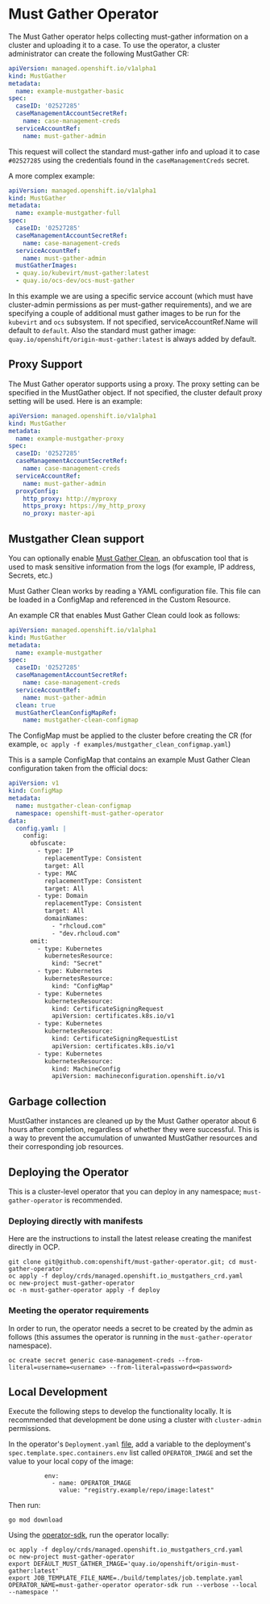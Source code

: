 # Must Gather Operator

The Must Gather operator helps collecting must-gather information on a cluster and uploading it to a case.
To use the operator, a cluster administrator can create the following MustGather CR:

```yaml
apiVersion: managed.openshift.io/v1alpha1
kind: MustGather
metadata:
  name: example-mustgather-basic
spec:
  caseID: '02527285'
  caseManagementAccountSecretRef:
    name: case-management-creds
  serviceAccountRef:
    name: must-gather-admin
```

This request will collect the standard must-gather info and upload it to case `#02527285` using the credentials found in the `caseManagementCreds` secret.

A more complex example:

```yaml
apiVersion: managed.openshift.io/v1alpha1
kind: MustGather
metadata:
  name: example-mustgather-full
spec:
  caseID: '02527285'
  caseManagementAccountSecretRef:
    name: case-management-creds
  serviceAccountRef:
    name: must-gather-admin
  mustGatherImages:
  - quay.io/kubevirt/must-gather:latest
  - quay.io/ocs-dev/ocs-must-gather
```

In this example we are using a specific service account (which must have cluster-admin permissions as per must-gather requirements), and we are specifying a couple of additional must gather images to be run for the `kubevirt` and `ocs` subsystem. If not specified, serviceAccountRef.Name will default to `default`. Also the standard must gather image: `quay.io/openshift/origin-must-gather:latest` is always added by default.

## Proxy Support

The Must Gather operator supports using a proxy. The proxy setting can be specified in the MustGather object. If not specified, the cluster default proxy setting will be used. Here is an example:

```yaml
apiVersion: managed.openshift.io/v1alpha1
kind: MustGather
metadata:
  name: example-mustgather-proxy
spec:
  caseID: '02527285'
  caseManagementAccountSecretRef:
    name: case-management-creds
  serviceAccountRef:
    name: must-gather-admin
  proxyConfig:
    http_proxy: http://myproxy
    https_proxy: https://my_http_proxy
    no_proxy: master-api
```
## Mustgather Clean support
You can optionally enable [Must Gather Clean](https://github.com/openshift/must-gather-clean), an obfuscation tool that is used to mask sensitive information from the logs (for example, IP address, Secrets, etc.)

Must Gather Clean works by reading a YAML configuration file. This file can be loaded in a ConfigMap and referenced in the Custom Resource. 

An example CR that enables Must Gather Clean could look as follows:
```yaml
apiVersion: managed.openshift.io/v1alpha1
kind: MustGather
metadata:
  name: example-mustgather
spec:
  caseID: '02527285'
  caseManagementAccountSecretRef:
    name: case-management-creds
  serviceAccountRef:
    name: must-gather-admin
  clean: true
  mustGatherCleanConfigMapRef:
    name: mustgather-clean-configmap
```
The ConfigMap must be applied to the cluster before creating the CR (for example, `oc apply -f examples/mustgather_clean_configmap.yaml`)

This is a sample ConfigMap that contains an example Must Gather Clean configuration taken from the official docs:
```yaml
apiVersion: v1
kind: ConfigMap
metadata:
  name: mustgather-clean-configmap
  namespace: openshift-must-gather-operator
data:
  config.yaml: |
    config:
      obfuscate:
        - type: IP
          replacementType: Consistent
          target: All
        - type: MAC
          replacementType: Consistent
          target: All
        - type: Domain
          replacementType: Consistent
          target: All
          domainNames:
            - "rhcloud.com"
            - "dev.rhcloud.com"
      omit:
        - type: Kubernetes
          kubernetesResource:
            kind: "Secret"
        - type: Kubernetes
          kubernetesResource:
            kind: "ConfigMap"
        - type: Kubernetes
          kubernetesResource:
            kind: CertificateSigningRequest
            apiVersion: certificates.k8s.io/v1
        - type: Kubernetes
          kubernetesResource:
            kind: CertificateSigningRequestList
            apiVersion: certificates.k8s.io/v1
        - type: Kubernetes
          kubernetesResource:
            kind: MachineConfig
            apiVersion: machineconfiguration.openshift.io/v1
```

## Garbage collection

MustGather instances are cleaned up by the Must Gather operator about 6 hours after completion, regardless of whether they were successful.
This is a way to prevent the accumulation of unwanted MustGather resources and their corresponding job resources.

## Deploying the Operator

This is a cluster-level operator that you can deploy in any namespace; `must-gather-operator` is recommended.

### Deploying directly with manifests

Here are the instructions to install the latest release creating the manifest directly in OCP.

```shell
git clone git@github.com:openshift/must-gather-operator.git; cd must-gather-operator
oc apply -f deploy/crds/managed.openshift.io_mustgathers_crd.yaml
oc new-project must-gather-operator
oc -n must-gather-operator apply -f deploy
```

### Meeting the operator requirements

In order to run, the operator needs a secret to be created by the admin as follows (this assumes the operator is running in the `must-gather-operator` namespace).

```shell
oc create secret generic case-management-creds --from-literal=username=<username> --from-literal=password=<password>
```

## Local Development

Execute the following steps to develop the functionality locally. It is recommended that development be done using a cluster with `cluster-admin` permissions.

In the operator's `Deployment.yaml` [file](deploy/99_must-gather-operator.Deployment.yaml), add a variable to the deployment's `spec.template.spec.containers.env` list called `OPERATOR_IMAGE` and set the value to your local copy of the image:
```shell
          env:
            - name: OPERATOR_IMAGE
              value: "registry.example/repo/image:latest"
```
Then run:
```shell
go mod download
```

Using the [operator-sdk](https://github.com/operator-framework/operator-sdk), run the operator locally:

```shell
oc apply -f deploy/crds/managed.openshift.io_mustgathers_crd.yaml
oc new-project must-gather-operator
export DEFAULT_MUST_GATHER_IMAGE='quay.io/openshift/origin-must-gather:latest'
export JOB_TEMPLATE_FILE_NAME=./build/templates/job.template.yaml
OPERATOR_NAME=must-gather-operator operator-sdk run --verbose --local --namespace ''
```
